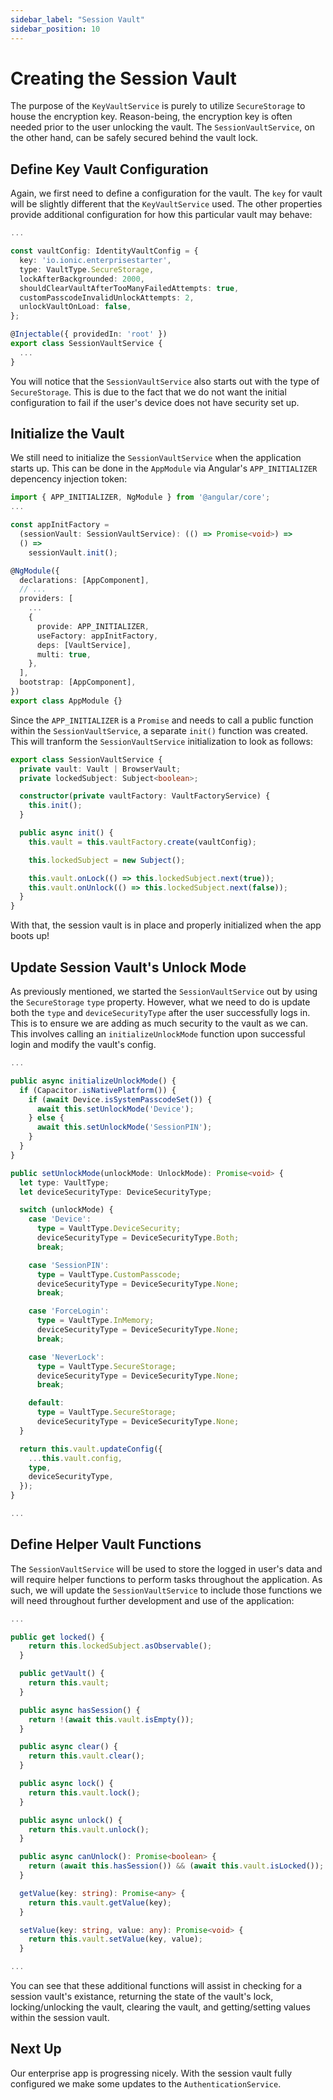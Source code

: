 ```yaml
---
sidebar_label: "Session Vault"
sidebar_position: 10
---
```


# Creating the Session Vault

The purpose of the `KeyVaultService` is purely to utilize `SecureStorage` to house the encryption key. Reason-being, the encryption key is often needed prior to the user unlocking the vault. The `SessionVaultService`, on the other hand, can be safely secured behind the vault lock.

## Define Key Vault Configuration

Again, we first need to define a configuration for the vault. The `key` for vault will be slightly different that the `KeyVaultService` used. The other properties provide additional configuration for how this particular vault may behave:

```typescript title="src/app/services/session-vault.service.ts"
...

const vaultConfig: IdentityVaultConfig = {
  key: 'io.ionic.enterprisestarter',
  type: VaultType.SecureStorage,
  lockAfterBackgrounded: 2000,
  shouldClearVaultAfterTooManyFailedAttempts: true,
  customPasscodeInvalidUnlockAttempts: 2,
  unlockVaultOnLoad: false,
};

@Injectable({ providedIn: 'root' })
export class SessionVaultService {
  ...
}
```

You will notice that the `SessionVaultService` also starts out with the type of `SecureStorage`. This is due to the fact that we do not want the initial configuration to fail if the user's device does not have security set up.

## Initialize the Vault

We still need to initialize the `SessionVaultService` when the application starts up. This can be done in the `AppModule` via Angular's `APP_INITIALIZER` depencency injection token:

```typescript title="src/app/app.module.ts"
import { APP_INITIALIZER, NgModule } from '@angular/core';
...

const appInitFactory =
  (sessionVault: SessionVaultService): (() => Promise<void>) =>
  () =>
    sessionVault.init();

@NgModule({
  declarations: [AppComponent],
  // ...
  providers: [
    ...
    {
      provide: APP_INITIALIZER,
      useFactory: appInitFactory,
      deps: [VaultService],
      multi: true,
    },
  ],
  bootstrap: [AppComponent],
})
export class AppModule {}
```

Since the `APP_INITIALIZER` is a `Promise` and needs to call a public function within the `SessionVaultService`, a separate `init()` function was created. This will tranform the `SessionVaultService` initialization to look as follows:

```typescript title="src/app/services/session-vault.service.ts"
export class SessionVaultService {
  private vault: Vault | BrowserVault;
  private lockedSubject: Subject<boolean>;

  constructor(private vaultFactory: VaultFactoryService) {
    this.init();
  }

  public async init() {
    this.vault = this.vaultFactory.create(vaultConfig);

    this.lockedSubject = new Subject();

    this.vault.onLock(() => this.lockedSubject.next(true));
    this.vault.onUnlock(() => this.lockedSubject.next(false));
  }
}
```

With that, the session vault is in place and properly initialized when the app boots up!

## Update Session Vault's Unlock Mode

As previously mentioned, we started the `SessionVaultService` out by using the `SecureStorage` `type` property. However, what we need to do is update both the `type` and `deviceSecurityType` after the user successfully logs in. This is to ensure we are adding as much security to the vault as we can. This involves calling an `initializeUnlockMode` function upon successful login and modify the vault's config.

```typescript title="src/app/services/session-vault.service.ts"
...

public async initializeUnlockMode() {
  if (Capacitor.isNativePlatform()) {
    if (await Device.isSystemPasscodeSet()) {
      await this.setUnlockMode('Device');
    } else {
      await this.setUnlockMode('SessionPIN');
    }
  }
}

public setUnlockMode(unlockMode: UnlockMode): Promise<void> {
  let type: VaultType;
  let deviceSecurityType: DeviceSecurityType;

  switch (unlockMode) {
    case 'Device':
      type = VaultType.DeviceSecurity;
      deviceSecurityType = DeviceSecurityType.Both;
      break;

    case 'SessionPIN':
      type = VaultType.CustomPasscode;
      deviceSecurityType = DeviceSecurityType.None;
      break;

    case 'ForceLogin':
      type = VaultType.InMemory;
      deviceSecurityType = DeviceSecurityType.None;
      break;

    case 'NeverLock':
      type = VaultType.SecureStorage;
      deviceSecurityType = DeviceSecurityType.None;
      break;

    default:
      type = VaultType.SecureStorage;
      deviceSecurityType = DeviceSecurityType.None;
  }

  return this.vault.updateConfig({
    ...this.vault.config,
    type,
    deviceSecurityType,
  });
}

...
```

## Define Helper Vault Functions

The `SessionVaultService` will be used to store the logged in user's data and will require helper functions to perform tasks throughout the application. As such, we will update the `SessionVaultService` to include those functions we will need throughout further development and use of the application:

```typescript title="src/app/services/session-vault.service.ts"
...

public get locked() {
    return this.lockedSubject.asObservable();
  }

  public getVault() {
    return this.vault;
  }

  public async hasSession() {
    return !(await this.vault.isEmpty());
  }

  public async clear() {
    return this.vault.clear();
  }

  public async lock() {
    return this.vault.lock();
  }

  public async unlock() {
    return this.vault.unlock();
  }

  public async canUnlock(): Promise<boolean> {
    return (await this.hasSession()) && (await this.vault.isLocked());
  }

  getValue(key: string): Promise<any> {
    return this.vault.getValue(key);
  }

  setValue(key: string, value: any): Promise<void> {
    return this.vault.setValue(key, value);
  }

...
```

You can see that these additional functions will assist in checking for a session vault's existance, returning the state of the vault's lock, locking/unlocking the vault, clearing the vault, and getting/setting values within the session vault.

<!-- Further, we have added logic to hide the screen when the app is in the background to further secure the user's data. -->

## Next Up

Our enterprise app is progressing nicely. With the session vault fully configured we make some updates to the `AuthenticationService`.
